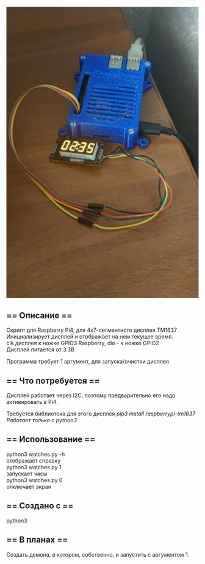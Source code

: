 ![Alt-текст](https://github.com/z34hyr/python_projects/blob/main/watches_RaspberryPi4/watches.png "Watches")

## ==	Описание	==
Скрипт для Raspberry Pi4, для 4х7-сегментного дисплея TM1637   
Инициализирует дисплей и отображает на нем текущее время.  
clk дисплея к ножке GPIO3 Raspberry, dio - к ножке GPIO2  
Дисплей питается от 3.3В

Программа требует 1 аргумент, для запуска/очистки дисплея
## ==	Что потребуется	==
Дисплей работает через I2C, поэтому предварительно его надо активировать в Pi4.  

Требуется библиотека для этого дисплея
_pip3 install raspberrypi-tm1637_  
*Работает только с python3*
## ==	Использование	==
python3 watches.py -h  
отображает справку  
python3 watches.py 1  
запускает часы  
python3 watches.py 0  
отключает экран  

## ==	Создано с	==
python3  

## ==	В планах	==
Создать демона, в котором, собственно, и запустить с аргументом 1.
